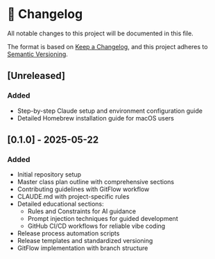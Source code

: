 # 📝 Changelog

All notable changes to this project will be documented in this file.

The format is based on [Keep a Changelog](https://keepachangelog.com/en/1.0.0/),
and this project adheres to [Semantic Versioning](https://semver.org/spec/v2.0.0.html).

## [Unreleased]

### Added
- Step-by-step Claude setup and environment configuration guide
- Detailed Homebrew installation guide for macOS users

## [0.1.0] - 2025-05-22

### Added
- Initial repository setup
- Master class plan outline with comprehensive sections
- Contributing guidelines with GitFlow workflow
- CLAUDE.md with project-specific rules
- Detailed educational sections:
  - Rules and Constraints for AI guidance
  - Prompt injection techniques for guided development
  - GitHub CI/CD workflows for reliable vibe coding
- Release process automation scripts
- Release templates and standardized versioning
- GitFlow implementation with branch structure